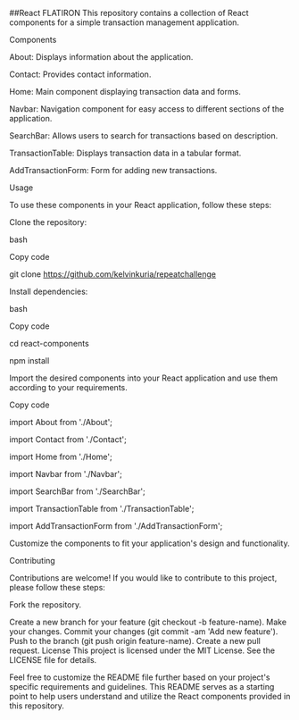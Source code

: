 

##React FLATIRON
This repository contains a collection of React components for a simple transaction management application.

Components

About: Displays information about the application.

Contact: Provides contact information.

Home: Main component displaying transaction data and forms.

Navbar: Navigation component for easy access to different sections of the application.

SearchBar: Allows users to search for transactions based on description.

TransactionTable: Displays transaction data in a tabular format.

AddTransactionForm: Form for adding new transactions.

Usage

To use these components in your React application, follow these steps:


Clone the repository:


bash

Copy code

git clone https://github.com/kelvinkuria/repeatchallenge

Install dependencies:



bash

Copy code

cd react-components

npm install

Import the desired components into your React application and use them according to your requirements.



Copy code

import About from './About';

import Contact from './Contact';

import Home from './Home';

import Navbar from './Navbar';

import SearchBar from './SearchBar';

import TransactionTable from './TransactionTable';

import AddTransactionForm from './AddTransactionForm';

Customize the components to fit your application's design and functionality.


Contributing

Contributions are welcome! If you would like to contribute to this project, please follow these steps:


Fork the repository.

Create a new branch for your feature (git checkout -b feature-name).
Make your changes.
Commit your changes (git commit -am 'Add new feature').
Push to the branch (git push origin feature-name).
Create a new pull request.
License
This project is licensed under the MIT License. See the LICENSE file for details.


Feel free to customize the README file further based on your project's specific requirements and guidelines. This README serves as a starting point to help users understand and utilize the React components provided in this repository.
